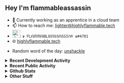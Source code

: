 ## Hey I'm flammableassassin

- 🔭 Currently working as an apprentice in a cloud team  
- 📫 How to reach me: [lighter@highlyflammable.tech](mailto:lighter@highlyflammable.tech?subject=Hello)
- <img src="https://discord.com/assets/2c21aeda16de354ba5334551a883b481.png" alt="drawing" width="25"/>: `♛ ᖴᒪᗩᙏᙏᗩᙖᒪᙓᗩSSᗩSSIᑎ® ♛#4701`
- 🌐 [highlyflammable.tech](https://highlyflammable.tech)

<!--START_SECTION:randomWord-->
- Random word of the day: [unshackle](https://www.wordnik.com/words/unshackle)
<!--END_SECTION:randomWord-->

<details>
  <summary><b>Recent Development Activity</b></summary>
  
  <!--START_SECTION:waka-->

```txt
Bicep        17 hrs 23 mins  ███████████████████▒░░░░░   77.30 %
YAML         2 hrs 13 mins   ██▒░░░░░░░░░░░░░░░░░░░░░░   09.91 %
Other        1 hr 10 mins    █▒░░░░░░░░░░░░░░░░░░░░░░░   05.24 %
JSON         42 mins         ▓░░░░░░░░░░░░░░░░░░░░░░░░   03.12 %
PowerShell   35 mins         ▓░░░░░░░░░░░░░░░░░░░░░░░░   02.63 %
```

<!--END_SECTION:waka-->

</details>

<details>
  <summary><b>Recent Public Activity</b></summary>
    <br>

  <!--START_SECTION:activity-->
1. 🗣 Commented on [#80](https://github.com/flamableassassin/status/issues/80#issuecomment-1949941636) in [flamableassassin/status](https://github.com/flamableassassin/status)
2. 🔒 Closed issue [#80](https://github.com/flamableassassin/status/issues/80) in [flamableassassin/status](https://github.com/flamableassassin/status)
3. ❗ Opened issue [#80](https://github.com/flamableassassin/status/issues/80) in [flamableassassin/status](https://github.com/flamableassassin/status)
4. 🗣 Commented on [#79](https://github.com/flamableassassin/status/issues/79#issuecomment-1925073760) in [flamableassassin/status](https://github.com/flamableassassin/status)
5. 🔒 Closed issue [#79](https://github.com/flamableassassin/status/issues/79) in [flamableassassin/status](https://github.com/flamableassassin/status)
  <!--END_SECTION:activity-->

</details>

<details>
  <summary><b>Github Stats</b></summary>
    <br>
    <p align="center">
      <img width="48%" src="https://github-readme-stats.vercel.app/api?username=flamableassassin&count_private=true&show_icons=true&theme=radical"/>
      <img width="48%" src="https://github-readme-streak-stats.herokuapp.com?user=flamableassassin&theme=neon-dark"/>
    </p>
  
</details>

<details>
  <summary><b>Other Stuff</b></summary>
  <br>
<a href="https://www.abuseipdb.com/user/67633" title="AbuseIPDB is an IP address blacklist for webmasters and sysadmins to report IP addresses engaging in abusive behavior on their networks">
	<img src="https://www.abuseipdb.com/contributor/67633.svg" alt="AbuseIPDB Contributor Badge" style="width: 264px;background: #fff linear-gradient(rgba(255,255,255,0), rgba(255,255,255,.3) 50%, rgba(0,0,0,.2) 51%, rgba(0,0,0,0));padding: 5px;">
</a>
  
</details>

